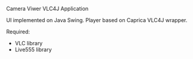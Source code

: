 Camera Viwer VLC4J Application

UI implemented on Java Swing.
Player based on Caprica VLC4J wrapper.

Required:
 - VLC library
 - Live555 library


